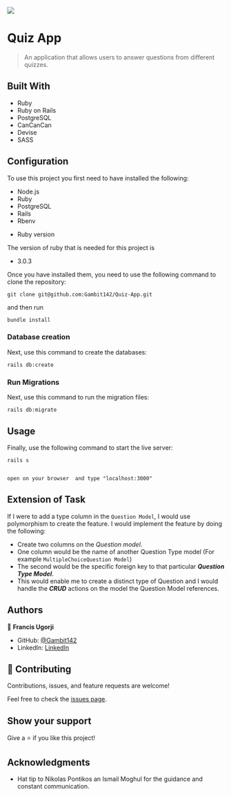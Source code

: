
![](https://img.shields.io/static/v1?label=Quiz+APP+BY&message=Francis&color=blue)

# Quiz App

> An application that allows users to answer questions from different quizzes.


## Built With

- Ruby
- Ruby on Rails
- PostgreSQL
- CanCanCan
- Devise
- SASS 

## Configuration

To use this project you first need to have installed the following:

+ Node.js
+ Ruby
+ PostgreSQL
+ Rails
+ Rbenv

* Ruby version

The version of ruby that is needed for this project is 

+ 3.0.3

Once you have installed them, you need to use the following command to clone the repository:

```
git clone git@github.com:Gambit142/Quiz-App.git
```

and then run

```
bundle install
```

### Database creation

Next, use this command to create the databases:
```
rails db:create
```

### Run Migrations

Next, use this command to run the migration files:
```
rails db:migrate
```

## Usage

Finally, use the following command to start the live server:

```
rails s
```

```

open on your browser  and type "localhost:3000"
```

## Extension of Task
If I were to add a type column in the `Question Model`, I would use polymorphism to create the feature. I would implement the feature by doing the following:

- Create two columns on the *_Question model_*. 
- One column would be the name of another Question Type model (For example `MultipleChoiceQuestion Model`)
- The second would be the specific foreign key to that particular *__Question Type Model__*.
- This would enable me to create a distinct type of Question and I would handle the __*CRUD*__ actions on the model the Question Model references.



## Authors
👤 **Francis Ugorji**

- GitHub: [@Gambit142](https://github.com/Gambit142)
- LinkedIn: [LinkedIn](https://www.linkedin.com/in/francis-ugorji/)

## 🤝 Contributing

Contributions, issues, and feature requests are welcome!

Feel free to check the [issues page](../../issues/).

## Show your support

Give a ⭐️ if you like this project!

## Acknowledgments

- Hat tip to Nikolas Pontikos an Ismail Moghul for the guidance and constant communication.



